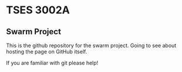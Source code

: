 # TSES 3002A
## Swarm Project

This is the github repository for the swarm project. Going to see about hosting the page on GitHub itself.

If you are familiar with git please help!

